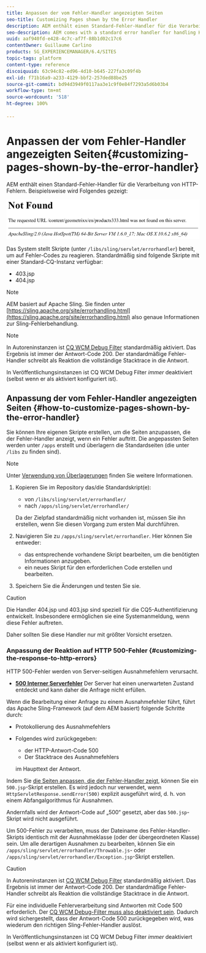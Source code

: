 ```yaml
---
title: Anpassen der vom Fehler-Handler angezeigten Seiten
seo-title: Customizing Pages shown by the Error Handler
description: AEM enthält einen Standard-Fehler-Handler für die Verarbeitung von HTTP-Fehlern.
seo-description: AEM comes with a standard error handler for handling HTTP errors
uuid: aaf940fd-e428-4c7c-af7f-88b1d02c17c6
contentOwner: Guillaume Carlino
products: SG_EXPERIENCEMANAGER/6.4/SITES
topic-tags: platform
content-type: reference
discoiquuid: 63c94c82-ed96-4d10-b645-227fa3c09f4b
exl-id: f71b16a9-a233-4129-bbf2-257ded88be25
source-git-commit: bd94d3949f0117aa3e1c9f0e84f7293a5d6b03b4
workflow-type: tm+mt
source-wordcount: '518'
ht-degree: 100%

---
```


# Anpassen der vom Fehler-Handler angezeigten Seiten{#customizing-pages-shown-by-the-error-handler}

AEM enthält einen Standard-Fehler-Handler für die Verarbeitung von HTTP-Fehlern. Beispielsweise wird Folgendes gezeigt:

![chlimage_1-67](assets/chlimage_1-67.png)

Das System stellt Skripte (unter `/libs/sling/servlet/errorhandler`) bereit, um auf Fehler-Codes zu reagieren. Standardmäßig sind folgende Skripte mit einer Standard-CQ-Instanz verfügbar:

* 403.jsp
* 404.jsp

>[!NOTE]
>
>AEM basiert auf Apache Sling. Sie finden unter [https://sling.apache.org/site/errorhandling.html](https://sling.apache.org/site/errorhandling.html) also genaue Informationen zur Sling-Fehlerbehandlung.

>[!NOTE]
>
>In Autoreninstanzen ist [CQ WCM Debug Filter](/help/sites-deploying/osgi-configuration-settings.md) standardmäßig aktiviert. Das Ergebnis ist immer der Antwort-Code 200. Der standardmäßige Fehler-Handler schreibt als Reaktion die vollständige Stacktrace in die Antwort.
>
>In Veröffentlichungsinstanzen ist CQ WCM Debug Filter *immer* deaktiviert (selbst wenn er als aktiviert konfiguriert ist).

## Anpassung der vom Fehler-Handler angezeigten Seiten {#how-to-customize-pages-shown-by-the-error-handler}

Sie können Ihre eigenen Skripte erstellen, um die Seiten anzupassen, die der Fehler-Handler anzeigt, wenn ein Fehler auftritt. Die angepassten Seiten werden unter `/apps` erstellt und überlagern die Standardseiten (die unter `/libs` zu finden sind).

>[!NOTE]
>
>Unter [Verwendung von Überlagerungen](/help/sites-developing/overlays.md) finden Sie weitere Informationen.

1. Kopieren Sie im Repository das/die Standardskript(e):

   * von `/libs/sling/servlet/errorhandler/`
   * nach `/apps/sling/servlet/errorhandler/`

   Da der Zielpfad standardmäßig nicht vorhanden ist, müssen Sie ihn erstellen, wenn Sie diesen Vorgang zum ersten Mal durchführen.

1. Navigieren Sie zu `/apps/sling/servlet/errorhandler`. Hier können Sie entweder:

   * das entsprechende vorhandene Skript bearbeiten, um die benötigten Informationen anzugeben.
   * ein neues Skript für den erforderlichen Code erstellen und bearbeiten.

1. Speichern Sie die Änderungen und testen Sie sie.

>[!CAUTION]
>
>Die Handler 404.jsp und 403.jsp sind speziell für die CQ5-Authentifizierung entwickelt. Insbesondere ermöglichen sie eine Systemanmeldung, wenn diese Fehler auftreten.
>
>Daher sollten Sie diese Handler nur mit größter Vorsicht ersetzen.

### Anpassung der Reaktion auf HTTP 500-Fehler {#customizing-the-response-to-http-errors}

HTTP 500-Fehler werden von Server-seitigen Ausnahmefehlern verursacht.

* **[500 Interner Serverfehler](https://www.w3.org/Protocols/rfc2616/rfc2616-sec10.html)** Der Server hat einen unerwarteten Zustand entdeckt und kann daher die Anfrage nicht erfüllen.

Wenn die Bearbeitung einer Anfrage zu einem Ausnahmefehler führt, führt das Apache Sling-Framework (auf dem AEM basiert) folgende Schritte durch:

* Protokollierung des Ausnahmefehlers
* Folgendes wird zurückgegeben:

   * der HTTP-Antwort-Code 500
   * Der Stacktrace des Ausnahmefehlers

   im Haupttext der Antwort.

Indem Sie [die Seiten anpassen, die der Fehler-Handler zeigt](#how-to-customize-pages-shown-by-the-error-handler), können Sie ein `500.jsp`-Skript erstellen. Es wird jedoch nur verwendet, wenn `HttpServletResponse.sendError(500)` explizit ausgeführt wird, d. h. von einem Abfangalgorithmus für Ausnahmen.

Andernfalls wird der Antwort-Code auf „500“ gesetzt, aber das `500.jsp`-Skript wird nicht ausgeführt.

Um 500-Fehler zu verarbeiten, muss der Dateiname des Fehler-Handler-Skripts identisch mit der Ausnahmeklasse (oder der übergeordneten Klasse) sein. Um alle derartigen Ausnahmen zu bearbeiten, können Sie ein `/apps/sling/servlet/errorhandler/Throwable.js`- oder `/apps/sling/servlet/errorhandler/Exception.jsp`-Skript erstellen.

>[!CAUTION]
>
>In Autoreninstanzen ist [CQ WCM Debug Filter](/help/sites-deploying/osgi-configuration-settings.md) standardmäßig aktiviert. Das Ergebnis ist immer der Antwort-Code 200. Der standardmäßige Fehler-Handler schreibt als Reaktion die vollständige Stacktrace in die Antwort.
>
>Für eine individuelle Fehlerverarbeitung sind Antworten mit Code 500 erforderlich. Der [CQ WCM Debug-Filter muss also deaktiviert sein](/help/sites-deploying/osgi-configuration-settings.md). Dadurch wird sichergestellt, dass der Antwort-Code 500 zurückgegeben wird, was wiederum den richtigen Sling-Fehler-Handler auslöst.
>
>In Veröffentlichungsinstanzen ist CQ WCM Debug Filter *immer* deaktiviert (selbst wenn er als aktiviert konfiguriert ist).
